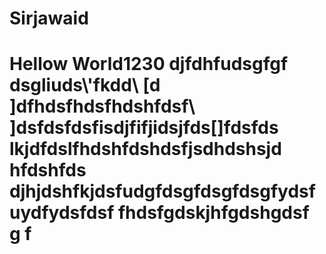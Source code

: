 # Sirjawaid
<html>
  <body>
    <h1>Hellow World1230
      djfdhfudsgfgf dsgliuds\'fkdd\
      [d
      ]dfhdsfhdsfhdshfdsf\
      ]dsfdsfdsfisdjfifjidsjfds[]fdsfds
      lkjdfdslfhdshfdshdsfjsdhdshsjd hfdshfds
      djhjdshfkjdsfudgfdsgfdsgfdsgfydsfuydfydsfdsf
      fhdsfgdskjhfgdshgdsf g f<h1>
